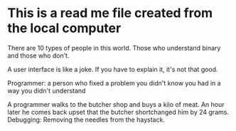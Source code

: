 # This is a read me file created from the local computer

There are 10 types of people in this world. Those who understand binary and those who don’t.

A user interface is like a joke. If you have to explain it, it's not that good.

Programmer: a person who fixed a problem you didn't know you had in a way you didn't understand

A programmer walks to the butcher shop and buys a kilo of meat.  An hour later he comes back upset that the butcher 
shortchanged him by 24 grams.
Debugging: Removing the needles from the haystack.
